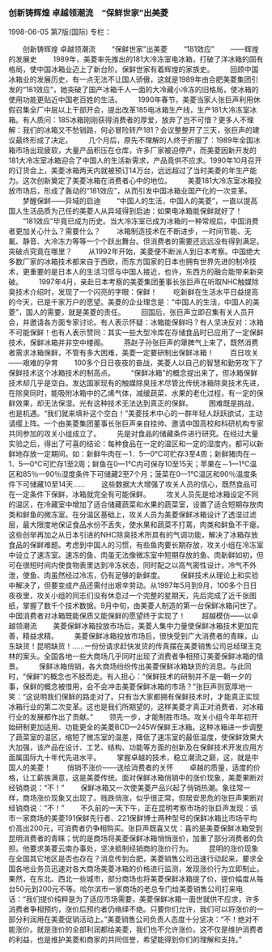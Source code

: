 ### 创新铸辉煌  卓越领潮流　“保鲜世家”出美菱

1998-06-05
第7版(国际)
专栏：

　　创新铸辉煌  卓越领潮流
　　“保鲜世家”出美菱
　　“181效应”
　　——辉煌的发展史
　　1989年，美菱率先推出的181大冷冻室电冰箱，打破了洋冰箱的固有格局，使中国冰箱业迈上了新台阶。保鲜世家有着辉煌的家族史。
　　回顾中国冰箱业的发展历史，有一点无法不让国人骄傲，这就是1989年由合肥美菱集团引发的“181效应”，她突破了国产冰箱千人一面的大冷藏小冷冻的旧格局，使冰箱的使用功能更贴近中国老百姓的生活。
　　1990年春节，美菱当家人张巨声利用休假召集全厂中层以上干部开会，提出改革185电冰箱生产线，生产181大冷冻室冰箱。有人质问：185冰箱刚刚获得消费者的厚爱，放弃了岂不可惜？更多人不理解：我们的冰箱又不愁销路，何必冒险转产181？会议整整开了三天，张巨声的建议最终形成了决定。
　　几个月后，原先不理解的人终于折服了：1989年全国冰箱市场出现疲软，大量产品积压在仓库，许多厂家被迫停产，而美菱因新开发的181大冷冻室冰箱迎合了中国人的生活新需求，产品竟供不应求。1990年10月召开的订货会上，美菱冰箱两天内就被预订14万台，远远超过了当时美菱的年生产能力。这次创新奠定了美菱冰箱在消费者心中的地位。
　　美菱181大冷冻室冰箱投放市场后，形成了轰动的“181效应”，从而引发中国冰箱业国产化的一次变革。
　　梦醒保鲜——异域的启迪
　　“中国人的生活，中国人的美菱”，一直以提高国人生活品质为己任的美菱人从异域得到启迪：如果电冰箱能保鲜就好了！
　　“181效应”毕竟已成为历史。当大冷冻室已成为冰箱的一种常规后，中国消费者更加关心什么？需要什么？
　　冰箱制造技术在不断进步，一时间节能、无氟、静音、大冷冻力等等一个个跃出舞台。但消费者的需要还远远没有得到满足。突破点究竟在哪里？
　　从1992年开始，美菱便不断派人到日本考察。中国绝大多数厂家的冰箱技术都来自于西欧，而东方国家的日本也拥有世界先进的制冷技术，更重要的是日本人的生活习惯与中国人接近，也许，东西方的融合能带来新突破。
　　1997年4月，亲赴日本考察的美菱集团董事长张巨声在听取NHC触媒除臭技术介绍时，发现了一个闪亮的字眼：保鲜！
　　吃新鲜在生活水平日益提高的今天，已是千家万户的愿望。美菱的企业理念是：“中国人的生活，中国人的美菱”，国人的需要，就是美菱的责任。
　　回国后，张巨声立即召集有关人员开会，并邀请各方面专家讨论。有人表示怀疑：冰箱能保鲜吗？有人坚决反对：冰箱不可能保鲜！也有人表示赞同：其实一些大型冷库在存储食品时已应用了一定保鲜技术，保鲜冰箱并非空中楼阁。
　　燕赵子孙张巨声的犟脾气上来了，既然消费者需求冰箱保鲜，不管有多大困难，美菱一定要研制出保鲜冰箱！
　　百日攻关——艰难的孕育
　　100多个日日夜夜的奋战，美菱人以自己的智慧和勤劳攻下了保鲜技术这个冰箱技术的制高点。
　　“保鲜冰箱”的概念提出来了，但冰箱保鲜技术却几乎是空白。发达国家现有的触媒除臭技术尽管比传统冰箱除臭技术先进，在除臭同时，能吸附冰箱中的乙烯气体，减缓蔬菜、水果的老化过程，有一定的保鲜效果，却无法保湿。光有这种技术无法达到真正的保鲜。
　　困难既是挑战，也是机遇。“我们就来填补这个空白！”美菱技术中心的一群年轻人跃跃欲试，主动请缨上阵。一个由美菱集团董事长张巨声亲自挂帅、邀请中国高校和科研机构专家共同参加的攻关小组成立了。
　　先是对食品的储藏条件进行研究。在经过大量实验之后，得出了可喜的结论：每种食品在一定的温区和一定的湿度内，都可以新鲜地存放一定期间。如：新鲜牛肉在－1．5—0℃可贮存3至4周；新鲜猪肉在－1．5—0℃可贮存1至2周；鲜鱼在0—1℃内可保存10至15天；苹果在－1—1℃温区和85％—90％湿度条件下可储藏2至7个月；菠菜在0—1℃温区和90％温度条件下可储藏10至14天……
　　这些数据大大增强了攻关人员的信心，既然食品可在一定条件下保鲜，冰箱就完全有可能保鲜。
　　攻关人员先是给冰箱设定不同的温区，在冷藏室中增加了适合储藏蔬菜和水果的蔬菜室，设置了适合短期存放肉类和鲜鱼的微冻室。在分温区基础上，攻关人员为美菱保鲜冰箱设计了透湿过滤层，最大限度地保证食品水份不丢失，使水果和蔬菜不打蔫，肉类和鲜鱼不干瘪。这些创举再加之从日本引进的NHC除臭技术所具有的气调功能，解决了冰箱存放食品的保鲜难题。考虑到中国人的习惯，有些鱼肉要长期存放，攻关小组在冷冻室中设立了速冻室。速冻的鱼、肉虽无法像微冻室中短期存放的鱼、肉新鲜如初，但可在很短时间内使食物表里达到冷冻状态，同时配之以高气密性设计，冷气不外泄，使鱼、肉虽然经过冷冻，仍有足够的新鲜度。
　　保鲜技术从理论上和实验中解决了，但要变成产品还需付出艰辛劳动。从1997年5月到9月，100多个日日夜夜里，攻关小组的同志们没有休息过一个完整的星期天，先后完成了近千张图纸，掌握了数千个技术数据。9月中旬，由美菱人制造的第一台保鲜冰箱问世了。中国消费者对冰箱既能保质又能保鲜的愿望终于实现了！
　　超越模仿——以卓越领潮流
　　美菱保鲜冰箱投放市场后，美菱人集中力量使保鲜冰箱技术更加完善，精益求精。
　　美菱保鲜冰箱投放市场后，很快受到广大消费者的青睐，山东缺货！昆明缺货！……一份份请求赶快发货的传真摆在美菱销售公司总经理王克林的案头。全国各地一些大商场几乎同时出现了消费者争相预订美菱保鲜冰箱的情景。
　　保鲜冰箱俏销，各大商场纷纷传出美菱保鲜冰箱缺货的消息。与此同时，“保鲜”的概念也不胫而走。有人担心：“保鲜技术的研制并不是一朝一夕的事，保鲜的概念被借用，会不会冲击美菱保鲜冰箱的市场？”张巨声则宽厚地一笑：“这说明我们保鲜的路走对了。只有当大家都拥有保鲜技术时，才能真正实现冰箱行业的第二次变革。这也是我们所期望的，这样美菱才真正对消费者、对冰箱行业的发展都作出了贡献。”
　　领先一步，才能制胜市场。攻关小组今年年初开始研制更加适用、功能更全的美菱BCD—245W保鲜王冰箱。这种冰箱进一步调整了蔬菜室的温区，缩短了微冻室的温差，降低了速冻室的最低温度，使保鲜效果大大加强，该产品在设计、工艺、结构、功能等方面的创新及在保鲜技术开发应用方面属国际九十年代先进水平。
　　掌握卓越的技术，稳立潮流之巅，这，就是中国人的美菱！
　　俏销不涨价——送给消费者的关怀
　　卓越的质量，适度的价格，让工薪族满意，这是美菱传统。面对保鲜冰箱俏销中的涨价现象，美菱果断对经销商说：“不！”
　　保鲜冰箱又一次使美菱产品兴起了俏销热潮。象往常一样，商场涨价现象又出现了。贱跌俏涨，似乎很正常，但居安思危的张巨声果断对经销商说：“不！”
　　不久前的一天下午，正在昆明考察市场的张巨声发现：该市一家商场的美菱191保鲜先行者、221保鲜博士两种型号的保鲜冰箱比市场平均价高出200元，可消费者仍争相购买。张巨声既喜又忧：喜的是美菱保鲜冰箱受到昆明消费者的青睐；忧的是商场将美菱保鲜冰箱悄悄涨价，加重了部分消费者的负担。他要求美菱云南办事处，坚决抵制经销商的涨价行为。
　　昆明的涨价现象在全国其它地区是否也存在？消息传到合肥，美菱销售公司迅速行动起来，要求全国各地业务员迅速对各大商场美菱冰箱的价格进行监测，发现涨价行为立即制止。果然，在东北、西北一些城市，部分商场也将美菱保鲜冰箱提了价，提价幅度从每台50元到200元不等。哈尔滨市一家商场的老总专门给美菱销售公司打来电话：“我们提价纯粹是为了适应市场需要，美菱保鲜冰箱一面世就供不应求，许多消费者争相预约，涨价后预约者仍络绎不绝。只要你们允许，我们可以将涨价的一部分利润用在美菱促销活动上。”美菱销售公司负责人态度十分坚决：“不！绝对不能涨价。就是涨价的全部利润都给美菱，我们也不允许涨价。这不仅是维护消费者的利益，也是维护美菱和商家的共同信誉，希望能得到你们的理解和支持。”
